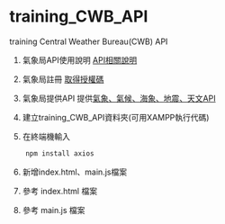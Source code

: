 # training_CWB_API
training Central Weather Bureau(CWB) API

1. 氣象局API使用說明
[API相關說明](https://opendata.cwb.gov.tw/devManual/insrtuction)


2. 氣象局註冊
[取得授權碼](https://opendata.cwb.gov.tw/userLogin)

3. 氣象局提供API
提供[氣象、氣候、海象、地震、天文API](https://opendata.cwb.gov.tw/dist/opendata-swagger.html)

4. 建立training_CWB_API資料夾(可用XAMPP執行代碼)

5. 在終端機輸入
```cmd
    npm install axios
```

6. 新增index.html、main.js檔案

7. 參考 index.html 檔案

8. 參考 main.js 檔案